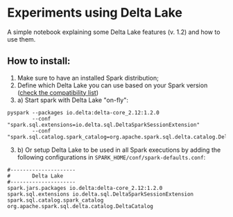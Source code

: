 # Experiments using Delta Lake

A simple notebook explaining some Delta Lake features (v. 1.2) and how to use them.

## How to install: 

1. Make sure to have an installed Spark distribution;
2. Define which Delta Lake you can use based on your Spark version ([check the compatibility list](https://docs.delta.io/latest/releases.html))
3. a) Start spark with Delta Lake "on-fly": 
```
pyspark --packages io.delta:delta-core_2.12:1.2.0 
        --conf "spark.sql.extensions=io.delta.sql.DeltaSparkSessionExtension" 
        --conf "spark.sql.catalog.spark_catalog=org.apache.spark.sql.delta.catalog.DeltaCatalog"
```
3. b) Or setup Delta Lake to be used in all Spark executions by adding the following configurations in `SPARK_HOME/conf/spark-defaults.conf`:

```
#---------------------
#       Delta Lake
#---------------------
spark.jars.packages io.delta:delta-core_2.12:1.2.0  
spark.sql.extensions io.delta.sql.DeltaSparkSessionExtension
spark.sql.catalog.spark_catalog org.apache.spark.sql.delta.catalog.DeltaCatalog
```